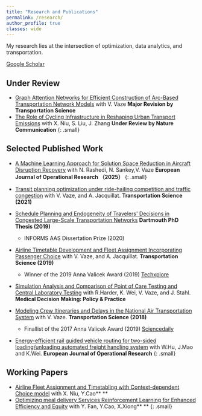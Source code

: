 ```yaml
---
title: "Research and Publications"
permalink: /research/
author_profile: true
classes: wide
---
```

My research lies at the intersection of optimization, data analytics, and transportation.

<a href="https://scholar.google.com/citations?user=9ULbBLEAAAAJ&hl=en" class="btn btn--primary"><i class="fas a-graduation-cap" aria-hidden="true"></i> Google Scholar</a>

## Under Review
- [Graph Attention Networks for Efficient Construction of Arc-Based Transportation Network Models](https://papers.ssrn.com/sol3/papers.cfm?abstract_id=4685714) with V. Vaze **Major Revision by Transportation Science**
- [The Role of Cycling Infrastructure  in Reshaping Urban Transport Emissions](https://papers.ssrn.com/sol3/papers.cfm?abstract_id=4444548) with X. Niu, S. Liu, J. Zhang **Under Review by Nature Communication** 
{: .small}


## Selected Published Work
- [A Machine Learning Approach for Solution Space Reduction in Aircraft Disruption Recovery](https://www.sciencedirect.com/science/article/pii/S0377221724008944?via%3Dihub) with N. Rashedi, N. Sankey,V. Vaze **European Journal of Operational Research （2025）**
{: .small}
- [Transit planning optimization under ride-hailing competition and traffic congestion](https://pubsonline.informs.org/doi/abs/10.1287/trsc.2021.1068) with  V. Vaze, and A. Jacquillat. **Transportation Science (2021)** 
- [Schedule Planning and Endogeneity of Travelers' Decisions in Congested Large-Scale Transportation Networks](/assets/papers/Keji_PhD_Dissertation.pdf) **Dartmouth PhD Thesis (2019)**
   - <i class="fas fa-award" aria-hidden="true"></i> INFORMS AAS Dissertation Prize (2020)
- [Airline Timetable Development and Fleet Assignment Incorporating Passenger Choice](https://pubsonline.informs.org/doi/abs/10.1287/trsc.2019.0924) with  V. Vaze, and A. Jacquillat. **Transportation Science (2019)** 
    - <i class="fas fa-award" aria-hidden="true"></i> Winner of the 2019 Anna Valicek Award (2019)<i class="fas fa-newspaper" aria-hidden="true"></i> [Techxplore](https://techxplore.com/news/2020-01-tool-flight-choices-airline-profits.html)

- [Simulation Analysis and Comparison of Point of Care Testing and Central Laboratory Testing](https://journals.sagepub.com/doi/full/10.1177/2381468319856306) with  R.Harder, K. Wei, V. Vaze, and J. Stahl. **Medical Decision Making: Policy & Practice** 

- [Modeling Crew Itineraries and Delays in the National Air Transportation System](https://pubsonline.informs.org/doi/abs/10.1287/trsc.2018.0834) with  V. Vaze. **Transportation Science (2018)** 
    - <i class="fas fa-award" aria-hidden="true"></i> Finallist of the 2017 Anna Valicek Award (2019)<i class="fas fa-newspaper" aria-hidden="true"></i> [Sciencedaily](https://www.sciencedaily.com/releases/2018/06/180606132740.htm)

- [Energy-efficient rail guided vehicle routing for two-sided loading/unloading automated freight handling system](https://www.sciencedirect.com/science/article/pii/S0377221716307159) with  W.Hu, J.Mao and K.Wei. **European Journal of Operational Research** 
{: .small}

## Working Papers
- [Airline Fleet Assignment and Timetabling with Context-dependent Choice model]() with X. Niu,
Y.Cao** **
- [Optimizing meal delivery Services Reinforcement
Learning for Enhanced Efficiency and Equity]() with Y. Fan,
Y.Cao, X.Xiong** **
{: .small}



